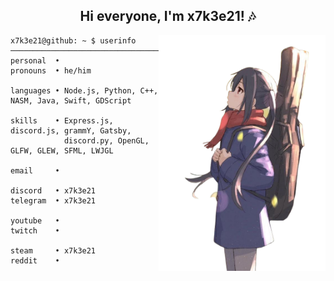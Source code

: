 
<div align="center">
    <h2>Hi everyone, I'm x7k3e21! 🎶</h2>
</div>

<img src="./assets/character.png" height="377px" align="right">

```
x7k3e21@github: ~ $ userinfo
───────────────────────────────────────────────────────────────────────────
personal  •
pronouns  • he/him 

languages • Node.js, Python, C++, NASM, Java, Swift, GDScript

skills    • Express.js, discord.js, grammY, Gatsby, 
            discord.py, OpenGL, GLFW, GLEW, SFML, LWJGL

email     • 

discord   • x7k3e21
telegram  • x7k3e21

youtube   •
twitch    •

steam     • x7k3e21
reddit    •
```
